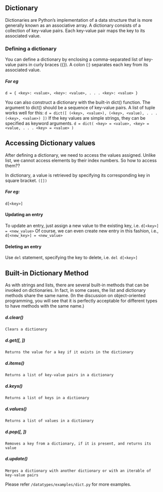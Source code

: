 ## Dictionary
Dictionaries are Python’s implementation of a data structure that is more generally known as an associative array. A dictionary consists of a collection of key-value pairs. Each key-value pair maps the key to its associated value.

### Defining a dictionary
You can define a dictionary by enclosing a comma-separated list of key-value pairs in curly braces ({}). A colon (:) separates each key from its associated value.

<h5>For eg</h5>

`d = {
    <key>: <value>,
    <key>: <value>,
      .
      .
      .
    <key>: <value>
}`

You can also construct a dictionary with the built-in dict() function. The argument to dict() should be a sequence of key-value pairs. A list of tuple works well for this:
`d = dict([
    (<key>, <value>),
    (<key>, <value),
      .
      .
      .
    (<key>, <value>)
])`
If the key values are simple strings, they can be specified as keyword arguments.
`d = dict(
    <key> = <value>,
    <key> = <value,
      .
      .
      .
    <key> = <value>
)`
## Accessing Dictionary values

After defining a dictionary, we need to access the values assigned. Unlike list, we cannot access elements by their index numbers. So how to access them??

In dictionary, a value is retrieved by specifying its corresponding key in square bracket. `([])`
<h5>For eg:</h5>

`d[<key>]`

#### Updating an entry
To update an entry, just assign a new value to the existing key, i.e.
`d[<key>] = <new_value>`
Of course, we can even create new entry in this fashion, i.e.,
`d[<new_key>] = <new_value>`

#### Deleting an entry
Use `del` statement, specifying the key to delete, i.e.
`del d[<key>]`

## Built-in Dictionary Method
As with strings and lists, there are several built-in methods that can be invoked on dictionaries. In fact, in some cases, the list and dictionary methods share the same name. (In the discussion on object-oriented programming, you will see that it is perfectly acceptable for different types to have methods with the same name.)
##### d.clear()
`Clears a dictionary`

##### d.get(<key>[, <default>])
`Returns the value for a key if it exists in the dictionary`

##### d.items()
`Returns a list of key-value pairs in a dictionary`

##### d.keys()
`Returns a list of keys in a dictionary`

##### d.values()
`Returns a list of values in a dictionary`

##### d.pop(<key>[, <default>])
`Removes a key from a dictionary, if it is present, and returns its value`

##### d.update(<obj>)
`Merges a dictionary with another dictionary or with an iterable of key-value pairs`

Please refer `/datatypes/examples/dict.py` for more examples.